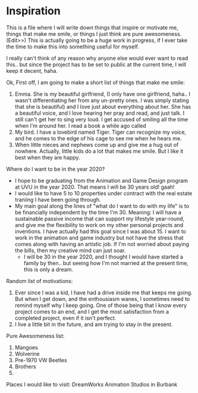 # Inspiration
This is a file where I will write down things that inspire or motivate me, things that make me smile, or things I just think are pure awesomeness. (Edit>>) This is actually going to be a huge work in progress, if I ever take the time to make this into something useful for myself.

I really can't think of any reason why anyone else would ever want to read this.. but since the project has to be set to public at the current time, I will keep it decent, haha.

Ok, First off, I am going to make a short list of things that make me smile:
1. Emma. She is my beautiful girlfriend, (I only have one girlfriend, haha.. I wasn't differentiating her from any un-pretty ones. I was simply stating that she is beautiful) and I love just about everything about her. She has a beautiful voice, and I love hearing her pray and read, and just talk. I still can't get her to sing very loud. I get accused of smiling all the time when I'm around her. I read a book a while ago called 
2. My bird. I have a lovebird named Tiger.
  Tiger can recognize my voice, and he comes to the edge of his cage to see me when he hears me.
3. When little nieces and nephews come up and give me a hug out of nowhere. Actually, little kids do a lot that makes me smile. But I like it best when they are happy.

Where do I want to be in the year 2020?
  - I hope to be graduating from the Animation and Game Design program at UVU in the year 2020. That means I will be 30 years old! gaah!
  - I would like to have 5 to 10 properties under contract with the real estate traniing I have been going through. 
  - My main goal along the lines of "what do I want to do with my life" is to be financially independent by the time I'm 30.
      Meaning: I will have a sustainable passive income that can support my lifestyle year-round, and give me the flexibility to work on my other personal projects and inventions. I have actually had this goal since I was about 15. I want to work in the animation and game industry but not have the stress that comes along with having an artistic job. If I'm not worried about paying the bills, then my creative mind can just soar.
      - I will be 30 in the year 2020, and I thought I would have started a family by then.. but seeing how I'm not married at the present time, this is only a dream.

Random list of motivations:
1. Ever since I was a kid, I have had a drive inside me that keeps me going. But when I get down, and the enthousiasm wanes, I sometimes need to remind myself why I keep going. One of those being that I know every project comes to an end, and I get the most satisfaction from a completed project, even if it isn't perfect.
2. I live a little bit in the future, and am trying to stay in the present.


Pure Awesomeness list:
1. Mangoes
2. Wolverine
3. Pre-1970 VW Beetles
4. Brothers
5. 

Places I would like to visit:
DreamWorks Animation Studios in Burbank
